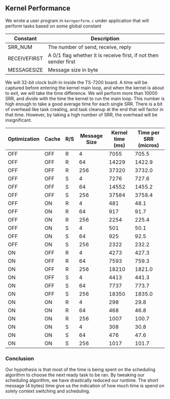 ## Kernel Performance 

We wrote a user program in `kernperform.c` under application that will perform tasks based on some global constant

| Constant | Description |
| ------ | ------ |
| SRR_NUM | The number of send, receive, reply |
| RECEIVEFIRST | A 0/1 flag whether it is receive first, if not then sender first  |
| MESSAGESIZE | Message size in byte  |

We will 32-bit clock built-in inside the TS-7200 board. A time will be captured before entering the kernel main loop, and when the kernel is about to exit, we will take the time difference. We will perform more than 10000 SRR, and divide with the time the kernel to run the main loop. This number is high enough to take a good average time for each single SRR. There is a bit of overhead like task creating, and task cleanup at the end that will factor in that time. However, by taking a high number of SRR, the overhead will be insignificant.

| Optimization | Cache | R/S | Message Size | Kernel time (ms) | Time per SRR (micros)
| ------------ | ----  | --- | ------------ | -----------      |  ----
| OFF          |   OFF  | R  | 4 | 7055 | 705.5
| OFF          |   OFF  | R  | 64 | 14229 | 1422.9
| OFF          |   OFF  | R  | 256 | 37320 | 3732.0
| OFF          |   OFF  | S  | 4 | 7276 | 727.6
| OFF          |   OFF  | S  | 64 | 14552 | 1455.2
| OFF          |   OFF  | S  | 256 | 37584 | 3758.4
| OFF          |   ON  | R  | 4 | 481 | 48.1
| OFF          |   ON  | R  | 64 | 917 | 91.7
| OFF          |   ON  | R  | 256 | 2254 | 225.4
| OFF          |   ON  | S  | 4 | 501 | 50.1
| OFF          |   ON  | S  | 64 | 925 | 92.5
| OFF          |   ON  | S  | 256 | 2322 | 232.2
| ON          |   OFF  | R  | 4 | 4273 | 427.3
| ON          |   OFF  | R  | 64 | 7593 | 759.3
| ON          |   OFF  | R  | 256 | 18210 | 1821.0
| ON          |   OFF  | S  | 4 | 4413 | 441.3
| ON          |   OFF  | S  | 64 | 7737 | 773.7
| ON          |   OFF  | S  | 256 | 18350 | 1835.0
| ON          |   ON  | R  | 4 | 298 | 29.8
| ON          |   ON  | R  | 64 | 468 | 46.8
| ON          |   ON  | R  | 256 | 1007 | 100.7
| ON          |   ON  | S  | 4 | 308 | 30.8
| ON          |   ON  | S  | 64 | 476 | 47.6
| ON          |   ON  | S  | 256 | 1017 | 101.7

### Conclusion

Our hypothesis is that most of the time is being spent on the scheduling algorithm 
to choose the next ready task to be ran. By tweaking our scheduling algorithm, we
have drastically reduced our runtime. The short message (4 bytes) time give us the
indication of how much time is spend on solely context switching and scheduling.
